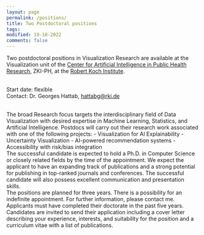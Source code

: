 ```yaml
---
layout: page
permalink: /positions/
title: Two Postdoctoral positions 
tags: 
modified: 19-10-2022
comments: false
---
```


Two postdoctoral positions in Visualization Research are available at the Visualization unit of the [Center for Artificial Intelligence in Public Health Research](https://www.rki.de/EN/Content/Institute/DepartmentsUnits/ZKI-PH/ZKI-PH.html), ZKI-PH, at the [Robert Koch Institute](https://www.rki.de/EN/). 
<br/>
<br/>

Start date: flexible 
<br/>
Contact: Dr. Georges Hattab, [hattabg@rki.de](mailto:hattabg@rki.de)

<br/>
The broad Research focus targets the interdisciplinary field of Data Visualization with desired expertise in Machine Learning, Statistics, and Artificial Intelligence.
Postdocs will carry out their research work associated with one of the following projects:
- Visualization for AI Explainability
- Uncertainty Visualization
- AI-powered recommendation systems
- Accessibility with risk/bias integration

<br/>
The successful candidate is expected to hold a Ph.D. in Computer Science or closely related fields by the time of the appointment. We expect the applicant to have an expanding track of publications and a strong potential for publishing in top-ranked journals and conferences. The successful candidate will also possess excellent communication and presentation skills.

<br/>
The positions are planned for three years. There is a possibility for an indefinite appointment. For further information, please contact me.

<br/>
Applicants must have completed their doctorate in the past five years. Candidates are invited to send their application including a cover letter describing your experience, interests, and suitability for the position and a curriculum vitae with a list of publications.
